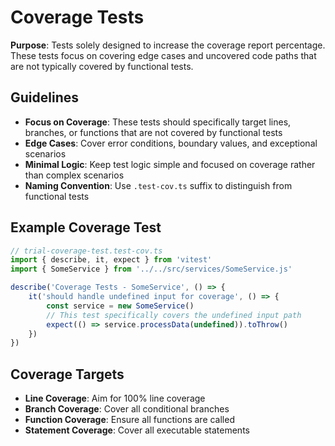 # Coverage Tests

**Purpose**: Tests solely designed to increase the coverage report percentage. These tests focus on covering edge cases and uncovered code paths that are not typically covered by functional tests.

## Guidelines

- **Focus on Coverage**: These tests should specifically target lines, branches, or functions that are not covered by functional tests
- **Edge Cases**: Cover error conditions, boundary values, and exceptional scenarios
- **Minimal Logic**: Keep test logic simple and focused on coverage rather than complex scenarios
- **Naming Convention**: Use `.test-cov.ts` suffix to distinguish from functional tests

## Example Coverage Test

```typescript
// trial-coverage-test.test-cov.ts
import { describe, it, expect } from 'vitest'
import { SomeService } from '../../src/services/SomeService.js'

describe('Coverage Tests - SomeService', () => {
    it('should handle undefined input for coverage', () => {
        const service = new SomeService()
        // This test specifically covers the undefined input path
        expect(() => service.processData(undefined)).toThrow()
    })
})
```

## Coverage Targets

- **Line Coverage**: Aim for 100% line coverage
- **Branch Coverage**: Cover all conditional branches
- **Function Coverage**: Ensure all functions are called
- **Statement Coverage**: Cover all executable statements



